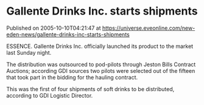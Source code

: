 # Gallente Drinks Inc. starts shipments
Published on 2005-10-10T04:21:47 at https://universe.eveonline.com/new-eden-news/gallente-drinks-inc-starts-shipments

ESSENCE. Gallente Drinks Inc. officially launched its product to the market last Sunday night.   
  
The distribution was outsourced to pod-pilots through Jeston Bills Contract Auctions; according GDI sources two pilots were selected out of the fifteen that took part in the bidding for the hauling contract.   
  
This was the first of four shipments of soft drinks to be distributed, according to GDI Logistic Director.
